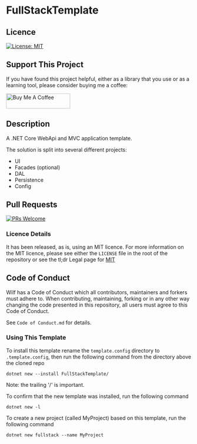 # FullStackTemplate

## Licence
[![License: MIT](https://img.shields.io/badge/License-MIT-yellow.svg)](https://opensource.org/licenses/MIT)

## Support This Project

If you have found this project helpful, either as a library that you use or as a learning tool, please consider buying me a coffee:

<a href="https://www.buymeacoffee.com/dotnetcoreshow" target="_blank"><img src="https://www.buymeacoffee.com/assets/img/custom_images/orange_img.png" alt="Buy Me A Coffee" style="height: 41px !important;width: 174px !important" ></a>

## Description

A .NET Core WebApi and MVC application template.

The solution is split into several different projects:

- UI
- Facades (optional)
- DAL
- Persistence
- Config

## Pull Requests
[![PRs Welcome](https://img.shields.io/badge/PRs-welcome-brightgreen.svg?style=flat-square)](http://makeapullrequest.com)

### Licence Details

It has been released, as is, using an MIT licence. For more information on the MIT licence, please see either the `LICENSE` file in the root of the repository or see the tl;dr Legal page for [MIT](https://tldrlegal.com/license/mit-license)

## Code of Conduct
Wilf has a Code of Conduct which all contributors, maintainers and forkers must adhere to. When contributing, maintaining, forking or in any other way changing the code presented in this repository, all users must agree to this Code of Conduct.

See `Code of Conduct.md` for details.

### Using This Template

To install this template rename the `template.config` directory to `.template.config`, then run the following command from the directory above the cloned repo

    dotnet new --install FullStackTemplate/

Note: the trailing '/' is important.

To confirm that the new template was installed, run the following command

    dotnet new -l

To create a new project (called MyProject) based on this template, run the following command

    dotnet new fullstack --name MyProject
